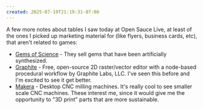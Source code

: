 ```yaml
---
created: 2025-07-19T21:19:31-07:00
---
```


A few more notes about tables I saw today at Open Sauce Live, at least of the ones I picked up marketing material for (like flyers, business cards, etc), that aren't related to games:

- [Gems of Science](https://gemsofscience.com) - They sell gems that have been artificially synthesized.
- [Graphite](https://graphite.rs) - Free, open-source 2D raster/vector editor with a node-based procedural workflow by Graphite Labs, LLC. I've seen this before and I'm excited to see it get better.
- [Makera](https://www.makera.com) - Desktop CNC milling machines. It's really cool to see smaller scale CNC machines. These interest me, since it would give me the opportunity to "3D print" parts that are more sustainable.
